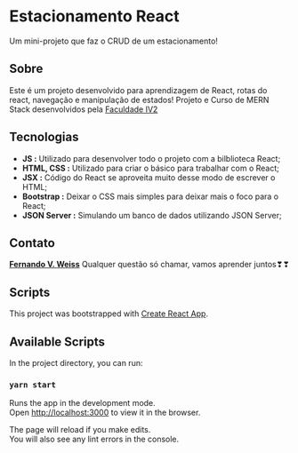 # Estacionamento React

Um mini-projeto que faz o CRUD de um estacionamento!

## Sobre

Este é um projeto desenvolvido para aprendizagem de React, rotas do react, navegação e manipulação de estados!
Projeto e Curso de MERN Stack desenvolvidos pela [Faculdade IV2](https://class.faculdadeiv2.com.br/)


## Tecnologias

* **JS :** Utilizado para desenvolver todo o projeto com a bilblioteca React;
* **HTML, CSS :** Utilizado para criar o básico para trabalhar com o React; 
* **JSX :** Código do React se aproveita muito desse modo de escrever o HTML;
* **Bootstrap :** Deixar o CSS mais simples para deixar mais o foco para o React;
* **JSON Server :** Simulando um banco de dados utilizando JSON Server;

## Contato 
[**Fernando V. Weiss**](https://www.linkedin.com/in/fernando-vinicius-weiss-da-rosa-53a575188/)
Qualquer questão só chamar, vamos aprender juntos❣❣


## Scripts

This project was bootstrapped with [Create React App](https://github.com/facebook/create-react-app).

## Available Scripts

In the project directory, you can run:

### `yarn start`

Runs the app in the development mode.\
Open [http://localhost:3000](http://localhost:3000) to view it in the browser.

The page will reload if you make edits.\
You will also see any lint errors in the console.

